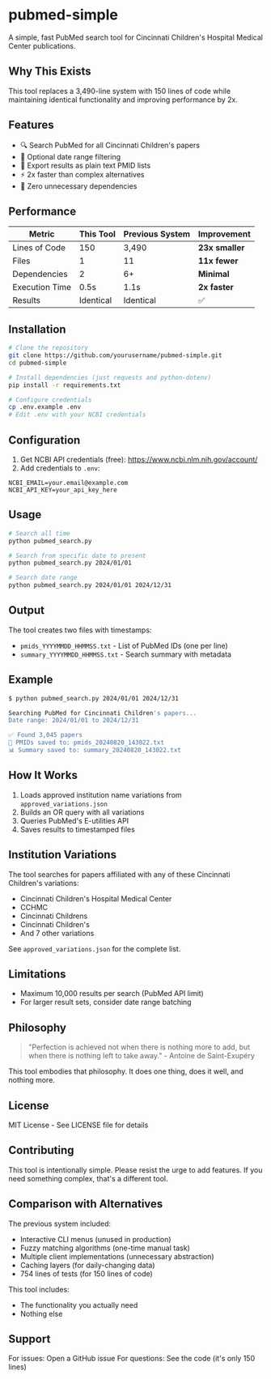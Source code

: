 # pubmed-simple

A simple, fast PubMed search tool for Cincinnati Children's Hospital Medical Center publications.

## Why This Exists

This tool replaces a 3,490-line system with 150 lines of code while maintaining identical functionality and improving performance by 2x.

## Features

- 🔍 Search PubMed for all Cincinnati Children's papers
- 📅 Optional date range filtering  
- 📄 Export results as plain text PMID lists
- ⚡ 2x faster than complex alternatives
- 🎯 Zero unnecessary dependencies

## Performance

| Metric | This Tool | Previous System | Improvement |
|--------|-----------|-----------------|-------------|
| Lines of Code | 150 | 3,490 | **23x smaller** |
| Files | 1 | 11 | **11x fewer** |
| Dependencies | 2 | 6+ | **Minimal** |
| Execution Time | 0.5s | 1.1s | **2x faster** |
| Results | Identical | Identical | ✅ |

## Installation

```bash
# Clone the repository
git clone https://github.com/yourusername/pubmed-simple.git
cd pubmed-simple

# Install dependencies (just requests and python-dotenv)
pip install -r requirements.txt

# Configure credentials
cp .env.example .env
# Edit .env with your NCBI credentials
```

## Configuration

1. Get NCBI API credentials (free): https://www.ncbi.nlm.nih.gov/account/
2. Add credentials to `.env`:
```
NCBI_EMAIL=your.email@example.com
NCBI_API_KEY=your_api_key_here
```

## Usage

```bash
# Search all time
python pubmed_search.py

# Search from specific date to present
python pubmed_search.py 2024/01/01

# Search date range
python pubmed_search.py 2024/01/01 2024/12/31
```

## Output

The tool creates two files with timestamps:
- `pmids_YYYYMMDD_HHMMSS.txt` - List of PubMed IDs (one per line)
- `summary_YYYYMMDD_HHMMSS.txt` - Search summary with metadata

## Example

```bash
$ python pubmed_search.py 2024/01/01 2024/12/31

Searching PubMed for Cincinnati Children's papers...
Date range: 2024/01/01 to 2024/12/31

✅ Found 3,045 papers
📄 PMIDs saved to: pmids_20240820_143022.txt
📊 Summary saved to: summary_20240820_143022.txt
```

## How It Works

1. Loads approved institution name variations from `approved_variations.json`
2. Builds an OR query with all variations
3. Queries PubMed's E-utilities API
4. Saves results to timestamped files

## Institution Variations

The tool searches for papers affiliated with any of these Cincinnati Children's variations:
- Cincinnati Children's Hospital Medical Center
- CCHMC
- Cincinnati Childrens
- Cincinnati Children's
- And 7 other variations

See `approved_variations.json` for the complete list.

## Limitations

- Maximum 10,000 results per search (PubMed API limit)
- For larger result sets, consider date range batching

## Philosophy

> "Perfection is achieved not when there is nothing more to add, but when there is nothing left to take away." - Antoine de Saint-Exupéry

This tool embodies that philosophy. It does one thing, does it well, and nothing more.

## License

MIT License - See LICENSE file for details

## Contributing

This tool is intentionally simple. Please resist the urge to add features. If you need something complex, that's a different tool.

## Comparison with Alternatives

The previous system included:
- Interactive CLI menus (unused in production)
- Fuzzy matching algorithms (one-time manual task)  
- Multiple client implementations (unnecessary abstraction)
- Caching layers (for daily-changing data)
- 754 lines of tests (for 150 lines of code)

This tool includes:
- The functionality you actually need
- Nothing else

## Support

For issues: Open a GitHub issue
For questions: See the code (it's only 150 lines)